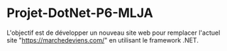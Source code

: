# Projet-DotNet-P6-MLJA
L'objectif est de développer un nouveau site web pour remplacer l'actuel site "https://marchedeviens.com/" en utilisant le framework .NET.

